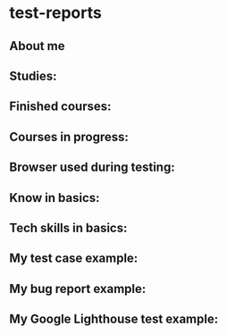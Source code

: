 # test-reports

## About me



## Studies:


## Finished courses:


## Courses in progress:


## Browser used during testing:


## Know in basics:


## Tech skills in basics:


## My test case example:


## My bug report example:


## My Google Lighthouse test example: 
